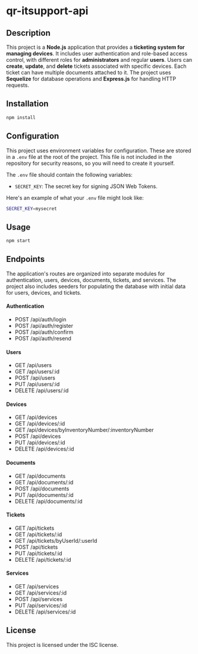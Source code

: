 # qr-itsupport-api

## Description

This project is a **Node.js** application that provides a **ticketing system for managing devices**. It includes user authentication and role-based access control, with different roles for **administrators** and regular **users**. Users can **create**, **update**, and **delete** tickets associated with specific devices. Each ticket can have multiple documents attached to it. The project uses **Sequelize** for database operations and **Express.js** for handling HTTP requests.

## Installation

```bash
npm install
```

## Configuration

This project uses environment variables for configuration. These are stored in a `.env` file at the root of the project. This file is not included in the repository for security reasons, so you will need to create it yourself.

The `.env` file should contain the following variables:

- `SECRET_KEY`: The secret key for signing JSON Web Tokens.

Here's an example of what your `.env` file might look like:

```bash
SECRET_KEY=mysecret
```

## Usage

```bash
npm start
```

## Endpoints

The application's routes are organized into separate modules for authentication, users, devices, documents, tickets, and services. The project also includes seeders for populating the database with initial data for users, devices, and tickets.

#### Authentication
- POST /api/auth/login
- POST /api/auth/register
- POST /api/auth/confirm
- POST /api/auth/resend

#### Users
- GET /api/users
- GET /api/users/:id
- POST /api/users
- PUT /api/users/:id
- DELETE /api/users/:id

#### Devices
- GET /api/devices
- GET /api/devices/:id
- GET /api/devices/byInventoryNumber/:inventoryNumber
- POST /api/devices
- PUT /api/devices/:id
- DELETE /api/devices/:id

#### Documents
- GET /api/documents
- GET /api/documents/:id
- POST /api/documents
- PUT /api/documents/:id
- DELETE /api/documents/:id

#### Tickets
- GET /api/tickets
- GET /api/tickets/:id
- GET /api/tickets/byUserId/:userId
- POST /api/tickets
- PUT /api/tickets/:id
- DELETE /api/tickets/:id

#### Services
- GET /api/services
- GET /api/services/:id
- POST /api/services
- PUT /api/services/:id
- DELETE /api/services/:id

## License

This project is licensed under the ISC license.